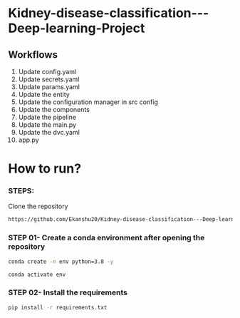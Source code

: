 # Kidney-disease-classification---Deep-learning-Project

## Workflows
1. Update config.yaml
2. Update secrets.yaml
3. Update params.yaml
4. Update the entity
5. Update the configuration manager in src config
6. Update the components
7. Update the pipeline
8. Update the main.py
9. Update the dvc.yaml
10. app.py

# How to run?

### STEPS:

Clone the repository

```bash
https://github.com/Ekanshu20/Kidney-disease-classification---Deep-learning-Project
```

### STEP 01- Create a conda environment after opening the repository

```bash
conda create -n env python=3.8 -y
```

```bash
conda activate env
```




### STEP 02- Install the requirements
```bash
pip install -r requirements.txt
```